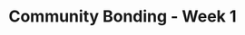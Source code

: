 ---
layout: single
title:  "Community Bonding - Week 1"
categories: jekyll update
sidebar:
  nav: "docs"
---